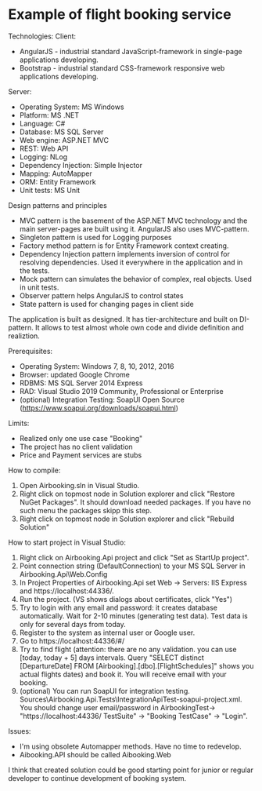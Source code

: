 # Example of flight booking service

Technologies:
Client:
 - AngularJS - industrial standard JavaScript-framework in single-page applications developing. 
 - Bootstrap - industrial standard CSS-framework responsive web applications developing.
 
Server:
 - Operating System: MS Windows
 - Platform: MS .NET
 - Language: C#
 - Database: MS SQL Server
 - Web engine: ASP.NET MVC
 - REST: Web API
 - Logging: NLog
 - Dependency Injection: Simple Injector
 - Mapping: AutoMapper
 - ORM: Entity Framework
 - Unit tests: MS Unit
 
Design patterns and principles
 - MVC pattern is the basement of the ASP.NET MVC technology and the main server-pages are built using it. AngularJS also uses MVC-pattern.
 - Singleton pattern is used for Logging purposes
 - Factory method pattern is for Entity Framework context creating.
 - Dependency Injection pattern implements inversion of control for resolving dependencies. Used it everywhere in the application and in the tests.
 - Mock pattern can simulates the behavior of complex, real objects. Used in unit tests. 
 - Observer pattern helps AngularJS to control states
 - State pattern is used for changing pages in client side

The application is built as designed. It has tier-architecture and built on DI-pattern. 
It allows to test almost whole own code and divide definition and realiztion.

Prerequisites:
 - Operating System: Windows 7, 8, 10, 2012, 2016
 - Browser: updated Google Chrome
 - RDBMS: MS SQL Server 2014 Express
 - RAD: Visual Studio 2019 Community, Professional or Enterprise
 - (optional) Integration Testing: SoapUI Open Source (https://www.soapui.org/downloads/soapui.html)

Limits:
 - Realized only one use case "Booking"
 - The project has no client validation
 - Price and Payment services are stubs

How to compile:
1) Open Airbooking.sln in Visual Studio.
2) Right click on topmost node in Solution explorer and click "Restore NuGet Packages". It should download needed packages. If you have no such menu the packages skipp this step.
3) Right click on topmost node in Solution explorer and click "Rebuild Solution"

How to start project in Visual Studio:
1) Right click on Airbooking.Api project and click "Set as StartUp project".
2) Point connection string (DefaultConnection) to your MS SQL Server in Airbooking.Api\Web.Config
3) In Project Properties of Airbooking.Api set Web -> Servers: IIS Express and https://localhost:44336/. 
3) Run the project. (VS shows dialogs about certificates, click "Yes")
4) Try to login with any email and password: it creates database automatically. Wait for 2-10 minutes (generating test data). Test data is only for several days from today. 
5) Register to the system as internal user or Google user.
6) Go to https://localhost:44336/#/
7) Try to find flight (attention: there are no any validation. you can use [today, today + 5] days intervals. Query "SELECT distinct [DepartureDate] FROM [Airbooking].[dbo].[FlightSchedules]" shows you actual flights dates) and book it. 
You will receive email with your booking.
8) (optional) You can run SoapUI for integration testing. Sources\Airbooking.Api.Tests\IntegrationApiTest-soapui-project.xml. 
You should change user email/password in AirbookingTest-> "https://localhost:44336/ TestSuite" -> "Booking TestCase" -> "Login".

Issues:
 - I'm using obsolete Automapper methods. Have no time to redevelop.
 - Aibooking.API should be called Aibooking.Web

I think that created solution could be good starting point for junior or regular developer to continue development of booking system.
